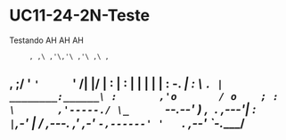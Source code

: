 # UC11-24-2N-Teste
Testando AH AH AH




         , ,\ ,'\,'\ ,'\ ,\ ,
   ,  ;\/ \' `'     `   '  /|
   |\/                      |
   :                        |
   :                        |
    |                       |
    |                       |
    :               -.     _|
     :                \     `.
     |         ________:______\
     :       ,'o       / o    ;
     :       \       ,'-----./
      \_      `--.--'        )
     ,` `.              ,---'|
     : `                     |
      `,-'                   |
      /      ,---.          ,'
   ,-'            `-,------'
  '   `.        ,--'
        `-.____/
-
